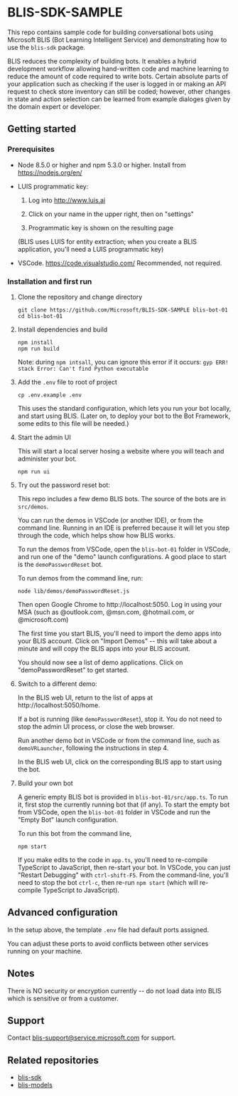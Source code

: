 # BLIS-SDK-SAMPLE

This repo contains sample code for building conversational bots using Microsoft BLIS (Bot Learning Intelligent Service) and demonstrating how to use the `blis-sdk` package.

BLIS reduces the complexity of building bots.  It enables a hybrid development workflow allowing hand-written code and machine learning to reduce the amount of code required to write bots.  Certain absolute parts of your application such as checking if the user is logged in or making an API request to check store inventory can still be coded; however, other changes in state and action selection can be learned from example dialoges given by the domain expert or developer.

## Getting started

### Prerequisites

- Node 8.5.0 or higher and npm 5.3.0 or higher.  Install from https://nodejs.org/en/
  
- LUIS programmatic key:

  1. Log into http://www.luis.ai

  2. Click on your name in the upper right, then on "settings"

  3. Programmatic key is shown on the resulting page

  (BLIS uses LUIS for entity extraction; when you create a BLIS
  application, you'll need a LUIS programmatic key)

- VSCode.  https://code.visualstudio.com/  Recommended, not required.

### Installation and first run

1. Clone the repository and change directory

    ```
    git clone https://github.com/Microsoft/BLIS-SDK-SAMPLE blis-bot-01
    cd blis-bot-01
    ```

2. Install dependencies and build

    ```
    npm install
    npm run build
    ```

    Note: during `npm intsall`, you can ignore this error if it occurs: `gyp ERR! stack Error: Can't find Python executable`

3. Add the `.env` file to root of project

    ```
    cp .env.example .env
    ```

    This uses the standard configuration, which lets you run your bot locally, and start using BLIS.  (Later on, to deploy your bot to the Bot Framework, some edits to this file will be needed.)

3. Start the admin UI

    This will start a local server hosing a website where you will teach and administer your bot.

    ```
    npm run ui
    ```

4. Try out the password reset bot:

    This repo includes a few demo BLIS bots.  The source of the bots are in `src/demos`.
    
    You can run the demos in VSCode (or another IDE), or from the command line.  Running in an IDE is preferred because it will let you step through the code, which helps show how BLIS works.
    
    To run the demos from VSCode, open the `blis-bot-01` folder in VSCode, and run one of the "demo" launch configurations.  A good place to start is the `demoPasswordReset` bot.

    To run demos from the command line, run:

    ```
    node lib/demos/demoPasswordReset.js
    ```

    Then open Google Chrome to http://localhost:5050.  Log in using your MSA (such as @outlook.com, @msn.com, @hotmail.com, or @microsoft.com)

    The first time you start BLIS, you'll need to import the demo apps into your BLIS account.  Click on "Import Demos" -- this will take about a minute and will copy the BLIS apps into your BLIS account.  

    You should now see a list of demo applications.  Click on "demoPasswordReset" to get started.

5. Switch to a different demo:

    In the BLIS web UI, return to the list of apps at http://localhost:5050/home.
    
    If a bot is running (like `demoPasswordReset`), stop it.  You do not need to stop the admin UI process, or close the web browser.

    Run another demo bot in VSCode or from the command line, such as `demoVRLauncher`, following the instructions in step 4.  

    In the BLIS web UI, click on the corresponding BLIS app to start using the bot.

6. Build your own bot

    A generic empty BLIS bot is provided in ``blis-bot-01/src/app.ts``.  To run it, first stop the currently running bot that (if any).  To start the empty bot from VSCode, open the `blis-bot-01` folder in VSCode and run the "Empty Bot" launch configuration.  

    To run this bot from the command line,

    ```
    npm start
    ```

    If you make edits to the code in `app.ts`, you'll need to re-compile TypeScript to JavaScript, then re-start your bot.  In VSCode, you can just "Restart Debugging" with `ctrl-shift-F5`. From the command-line, you'll need to stop the bot `ctrl-c`, then re-run `npm start` (which will re-compile TypeScript to JavaScript).

## Advanced configuration

In the setup above, the template `.env` file had default ports assigned.

You can adjust these ports to avoid conflicts between other services running on your machine.

## Notes

There is NO security or encryption currently -- do not load data into BLIS which is sensitive or from a customer.

## Support

Contact blis-support@service.microsoft.com for support.

## Related repositories

- [blis-sdk](https://github.com/Microsoft/BLIS-SDK)
- [blis-models](https://github.com/Microsoft/BLIS-MODELS)